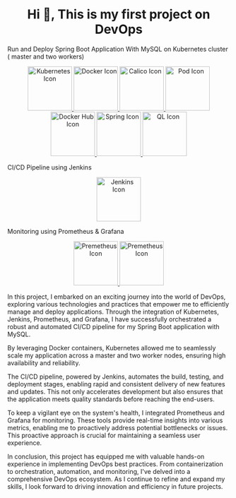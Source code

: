 <h1 align="center">Hi 👋, This is my first project on DevOps</h1>
Run and Deploy Spring Boot Application With MySQL on Kubernetes cluster ( master and two workers) 

<p align="center">
  <a href="https://github.com/EyaBahri14/Devops/assets/80693299/e584a850-e522-478d-97b3-513cd70b702b">
    <img src="https://github.com/NadineMili/Devops/assets/80693299/e584a850-e522-478d-97b3-513cd70b702b" alt="Kubernetes Icon" width="100" height="100">
  </a>
  <a href="https://github.com/NadineMili/Devops/assets/80693299/2c6ba948-cb4f-420a-bdc7-d76d340ddf36">
    <img src="https://github.com/NadineMili/Devops/assets/80693299/2c6ba948-cb4f-420a-bdc7-d76d340ddf36" alt="Docker Icon" width="100" height="100">
  </a>
  <a href="https://github.com/NadineMili/Devops/assets/80693299/7486fa5f-92d8-4492-8b81-b476c2ecdfee">
    <img src="https://github.com/NadineMili/Devops/assets/80693299/7486fa5f-92d8-4492-8b81-b476c2ecdfee" alt="Calico Icon" width="100" height="100">
  </a>
  <a href="https://github.com/NadineMili/Devops/assets/80693299/80b8cc4c-e5b1-4bdc-b99a-fceb0cd83a2c">
    <img src="https://github.com/NadineMili/Devops/assets/80693299/80b8cc4c-e5b1-4bdc-b99a-fceb0cd83a2c" alt="Pod Icon" width="100" height="100">
  </a>
  <a href="https://github.com/NadineMili/Devops/assets/80693299/f5cbb0cd-0b9d-4666-8e65-e6f5760859b6">
    <img src="https://github.com/NadineMili/Devops/assets/80693299/f5cbb0cd-0b9d-4666-8e65-e6f5760859b6" alt="Docker Hub Icon" width="100" height="100">
  </a>
  <a href="https://github.com/NadineMili/Devops/assets/80693299/39ea787f-c913-4fd8-9413-4e19b5aa2364">
    <img src="https://github.com/NadineMili/Devops/assets/80693299/39ea787f-c913-4fd8-9413-4e19b5aa2364" alt="Spring Icon" width="100" height="100">
  </a>
  <a href="https://github.com/NadineMili/Devops/assets/80693299/efe8c64b-244e-429a-baea-2c0989b57c46">
    <img src="https://github.com/NadineMili/Devops/assets/80693299/efe8c64b-244e-429a-baea-2c0989b57c46" alt="QL Icon" width="100" height="100">
  </a>
</p>

CI/CD Pipeline using Jenkins
<p align="center">
  <a href="https://github.com/NadineMili/Devops/assets/80693299/bb8032ed-19ce-4c77-bf81-a2f8709c89ba">
    <img src="https://github.com/NadineMili/Devops/assets/80693299/bb8032ed-19ce-4c77-bf81-a2f8709c89ba" alt="Jenkins Icon" width="100" height="100">
  </a>
  </p>

Monitoring using Prometheus & Grafana
<p align="center">
  <a href="https://github.com/NadineMili/Devops/assets/80693299/c88b7142-632d-44e6-aadd-f0f193c958fa">
    <img src="https://github.com/NadineMili/Devops/assets/80693299/c88b7142-632d-44e6-aadd-f0f193c958fa" alt="Premetheus Icon" width="100" height="100">
  </a>
    <a href="https://github.com/NadineMili/Devops/assets/80693299/7ee58494-2cc7-4aae-91b4-bcd5ffc73122">
    <img src="https://github.com/NadineMili/Devops/assets/80693299/7ee58494-2cc7-4aae-91b4-bcd5ffc73122" alt="Premetheus Icon" width="100" height="100">
  </a>
  </p>
<a align="center"></a>

<p>In this project, I embarked on an exciting journey into the world of DevOps, exploring various technologies and practices that empower me to efficiently manage and deploy applications. Through the integration of Kubernetes, Jenkins, Prometheus, and Grafana, I have successfully orchestrated a robust and automated CI/CD pipeline for my Spring Boot application with MySQL.

By leveraging Docker containers, Kubernetes allowed me to seamlessly scale my application across a master and two worker nodes, ensuring high availability and reliability.

The CI/CD pipeline, powered by Jenkins, automates the build, testing, and deployment stages, enabling rapid and consistent delivery of new features and updates. This not only accelerates development but also ensures that the application meets quality standards before reaching the end-users.

To keep a vigilant eye on the system's health, I integrated Prometheus and Grafana for monitoring. These tools provide real-time insights into various metrics, enabling me to proactively address potential bottlenecks or issues. This proactive approach is crucial for maintaining a seamless user experience.

In conclusion, this project has equipped me with valuable hands-on experience in implementing DevOps best practices. From containerization to orchestration, automation, and monitoring, I've delved into a comprehensive DevOps ecosystem. As I continue to refine and expand my skills, I look forward to driving innovation and efficiency in future projects. </p>
